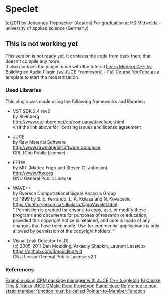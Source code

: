 # Speclet

(c)2011 by Johannes Troppacher (Austria)
For graduation at HS Mittweida - university of applied science (Germany)

## This is not working yet

This version is not ready yet. 
It contains the code from back then, that doesn't compile any more.   
It also contains the plugin made with the tutorial [Learn Modern C++ by Building an Audio Plugin (w/ JUCE Framework) - Full Course YouTube](https://www.youtube.com/watch?v=i_Iq4_Kd7Rc&list=PLi4rQ_T_X31Gd4pyUbvPltTVSyw8v_yYT&index=5&t=1051s)
as a template to start the modernization.
### Used Libraries

This plugin was made using the following frameworks and libraries:

- VST SDK 2.4 rev2   
by Steinberg   
http://www.steinberg.net/en/company/developer.html   
visit the link above for licensing issues and license agreement

- JUCE    
by Raw Material Software   
http://www.rawmaterialsoftware.com/juce   
GPL (Gnu Public License)

- FFTW   
by MIT (Matteo Frigo and Steven G. Johnson)   
http://www.fftw.org   
GNU General Public License

- WAVE++   
by Ryerson Computrational Signal Analysis Group   
(c) 1999 by S. E. Ferrando, L. A. Kolasa and N. Kovacevic   
https://math.ryerson.ca/~lkolasa/CppWavelet.html   
"
Permission is granted for anyone to copy, use, or modify these
programs and documents for purposes of research or education,
provided this copyright notice is retained, and note is made of
any changes that have been made.  Use for commercial applications is only
allowed by permission of the copyright holders.
"

- Visual Leak Detector (VLD)   
(c) 2005-2011 Dan Moulding, Arkadiy Shapkin, Laurent Lessieux   
https://github.com/dmoulding/vld   
GNU Lesser General Public License v2.1

### References

[Example using CPM package manager with JUCE](https://github.com/robbert-vdh/diopser/blob/master/CMakeLists.txt)
[C++ Singleton](https://stackoverflow.com/questions/1008019/c-singleton-design-pattern)
[10 Cmake Tips & Tricks](https://medium.com/codex/10-cmake-tips-tricks-7f00d407923d)
[JUCE CMake Repo Prototype](https://github.com/eyalamirmusic/JUCECmakeRepoPrototype/blob/master/CMakeLists.txt)
[Pamplejuce](https://github.com/sudara/pamplejuce)
[Reference to non-static member function must be called](https://stackoverflow.com/questions/26331628/reference-to-non-static-member-function-must-be-called)
[Pointer-to-Member Function](http://www.codeguru.com/cpp/cpp/article.php/c17401/C-Tutorial-PointertoMember-Function.htm)